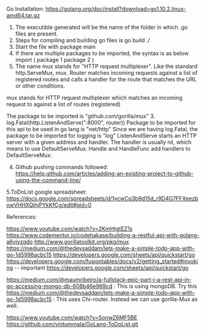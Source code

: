 Go Installation: https://golang.org/doc/install?download=go1.10.2.linux-amd64.tar.gz

1. The executible generated will be the name of the folder in which .go files are present.
2. Steps for compiling and building go files is
	go build
	./<exe name>
3. Start the file with package main
4. If there are multiple packages to be imported, the syntax is as below
import (
    package 1
	package 2
)
5. The name mux stands for "HTTP request multiplexer". Like the standard http.ServeMux, mux.
Router matches incoming requests against a list of registered routes and calls a handler for the route that matches the URL or other conditions.

mux stands for HTTP request multiplexer which matches an incoming request to against a list of routes (registered)

The package to be imported is "github.com/gorilla/mux"
3. log.Fatal(http.ListenAndServe(":8000", router))
Package to be imported for this api to be used in go lang is "net/http"
Since we are having log.Fatal, the package to be imported for logging is "log"
ListenAndServe starts an HTTP server with a given address and handler. The handler is usually nil, which means to use DefaultServeMux.
Handle and HandleFunc add handlers to DefaultServeMux:


4. Github pushing commands followed:
https://help.github.com/articles/adding-an-existing-project-to-github-using-the-command-line/

5.ToDoList google spreadsheet:  https://docs.google.com/spreadsheets/d/1ycwCp3b9d15d_r9D4G7FFXeezbowVHHXQjhjPYkKfCg/edit#gid=0

References:

https://www.youtube.com/watch?v=2KmHtgtEZ1s
https://www.codementor.io/codehakase/building-a-restful-api-with-golang-a6yivzqdo
http://www.gorillatoolkit.org/pkg/mux
https://medium.com/@thedevsaddam/lets-make-a-simple-todo-app-with-go-1d5998acbc15
https://developers.google.com/sheets/api/quickstart/go
https://developers.google.com/fusiontables/docs/v2/getting_started#invoking -- important
https://developers.google.com/sheets/api/quickstart/go

https://medium.com/@maumribeiro/a-fullstack-epic-part-i-a-rest-api-in-go-accessing-mongo-db-608b46e969cd : This is using mongoDB. Try this 
https://medium.com/@thedevsaddam/lets-make-a-simple-todo-app-with-go-1d5998acbc15 : This uses Chi-router. Instead we can use gorilla-Mux as well.

https://www.youtube.com/watch?v=SonwZ6MF5BE
https://github.com/vintummala/GoLang-ToDoList.git
